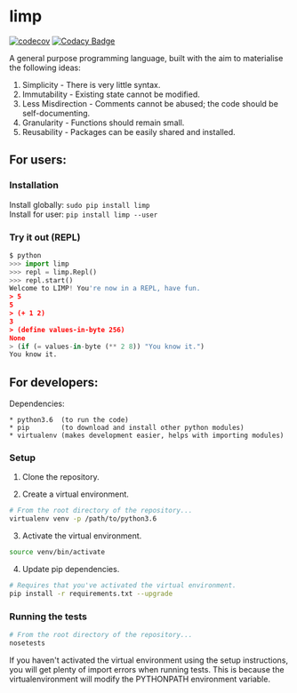 # limp

[![codecov](https://codecov.io/gh/byxor/limp/branch/master/graph/badge.svg)](https://codecov.io/gh/byxor/limp) [![Codacy Badge](https://api.codacy.com/project/badge/Grade/d62bf84d8b6f45348847f791eae01690)](https://www.codacy.com/app/byxor/limp?utm_source=github.com&utm_medium=referral&utm_content=byxor/limp&utm_campaign=badger)


A general purpose programming language, built with the aim to materialise the following ideas:

1. Simplicity - There is very little syntax.
2. Immutability - Existing state cannot be modified.
3. Less Misdirection - Comments cannot be abused; the code should be self-documenting.
4. Granularity - Functions should remain small.
5. Reusability - Packages can be easily shared and installed.

## For users:

### Installation

Install globally: `sudo pip install limp`  
Install for user: `pip install limp --user`

### Try it out (REPL)

```python
$ python
>>> import limp
>>> repl = limp.Repl()
>>> repl.start()
Welcome to LIMP! You're now in a REPL, have fun.
> 5
5
> (+ 1 2)
3
> (define values-in-byte 256)
None
> (if (= values-in-byte (** 2 8)) "You know it.")
You know it.
```

## For developers:

Dependencies:
```
* python3.6  (to run the code)
* pip        (to download and install other python modules)
* virtualenv (makes development easier, helps with importing modules)
```

### Setup

1. Clone the repository.

2. Create a virtual environment.
 ```bash
 # From the root directory of the repository...
 virtualenv venv -p /path/to/python3.6
 ```
 
3. Activate the virtual environment.
 ```bash
 source venv/bin/activate
 ```
 
4. Update pip dependencies.
 ```bash
 # Requires that you've activated the virtual environment.
 pip install -r requirements.txt --upgrade
 ```
 
### Running the tests
```bash
# From the root directory of the repository...
nosetests
```

If you haven't activated the virtual environment using the setup instructions, you will get plenty of import errors when running tests. This is because the virtualenvironment will modify the PYTHONPATH environment variable.
